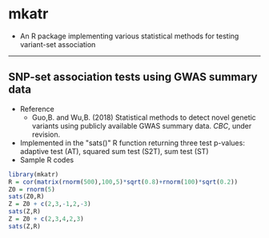 # mkatr
 - An R package implementing various statistical methods for testing variant-set association

------
## SNP-set association tests using GWAS summary data
 - Reference
    - Guo,B. and Wu,B. (2018) Statistical methods to detect novel genetic variants using publicly available GWAS summary data. *CBC*, under revision.
 - Implemented in the "sats()" R function returning three test p-values: adaptive test (AT), squared sum test (S2T), sum test (ST)
 - Sample R codes
 ```r
 library(mkatr)
 R = cor(matrix(rnorm(500),100,5)*sqrt(0.8)+rnorm(100)*sqrt(0.2))
 Z0 = rnorm(5)
 sats(Z0,R)
 Z = Z0 + c(2,3,-1,2,-3)
 sats(Z,R)
 Z = Z0 + c(2,3,4,2,3)
 sats(Z,R)
   ```
